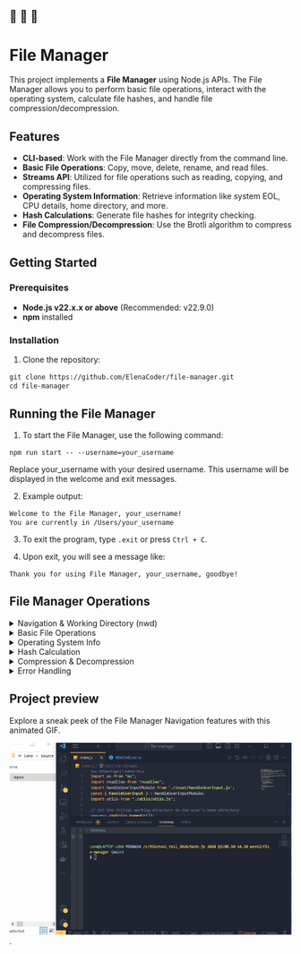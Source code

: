 🔔 🔔 🔔
---

# File Manager

This project implements a **File Manager** using Node.js APIs. The File Manager allows you to perform basic file operations, interact with the operating system, calculate file hashes, and handle file compression/decompression.

## Features

- **CLI-based**: Work with the File Manager directly from the command line.
- **Basic File Operations**: Copy, move, delete, rename, and read files.
- **Streams API**: Utilized for file operations such as reading, copying, and compressing files.
- **Operating System Information**: Retrieve information like system EOL, CPU details, home directory, and more.
- **Hash Calculations**: Generate file hashes for integrity checking.
- **File Compression/Decompression**: Use the Brotli algorithm to compress and decompress files.

## Getting Started

### Prerequisites

- **Node.js v22.x.x or above** (Recommended: v22.9.0)
- **npm** installed

### Installation

1. Clone the repository:
  ```
  git clone https://github.com/ElenaCoder/file-manager.git
  cd file-manager
  ```

## Running the File Manager

1. To start the File Manager, use the following command:
  ```
  npm run start -- --username=your_username
  ```
  Replace your_username with your desired username. This username will be displayed in the welcome and exit messages.

2. Example output:
  ```
  Welcome to the File Manager, your_username!
  You are currently in /Users/your_username
  ```

3. To exit the program, type `.exit` or press `Ctrl + C`.

4. Upon exit, you will see a message like:
  ```
  Thank you for using File Manager, your_username, goodbye!
  ```

## File Manager Operations

<details>
<summary>Navigation & Working Directory (nwd)</summary>

#### Go upper from current directory.
  - **Command**: `up` - moves one directory up (except when in the root directory).

#### Change to dedicated folder.
  - **Command**: `cd path_to_directory` - changes the working directory to the specified path. The path can be relative or absolute.

#### List all files and folders in the current directory.
  - **Command**: `ls`- prints the list of files and directories. The output is sorted with directories listed first, followed by files.

</details>

<details>
<summary>Basic File Operations</summary>

#### Read a file's content
  - **Command**: `cat path_to_file` - reads and prints the content of the specified file.

#### Create a new file
  - **Command**: `add new_file_name` - creates an empty file with the specified name.

#### Rename a file
  - **Command**: `rn path_to_file new_filename` - renames the specified file while keeping its content unchanged.

#### Copy a file
  - **Command**: `cp path_to_file path_to_new_directory` - copies the file to the specified directory using readable and writable streams.

#### Move a file
  - **Command**: `mv path_to_file path_to_new_directory` -moves the file to the new directory (same as copy, but deletes the original file).

#### Delete a file
  - **Command**: `rm path_to_file` - deletes the specified file.

</details>

<details>
<summary>Operating System Info</summary>

#### Get system End-Of-Line (EOL)
  - **Command**: `os --EOL` - prints the system's default EOL.

#### Get CPU information
  - **Command**: `os --cpus` - displays the number of CPUs, as well as each CPU's model and clock rate (in GHz).

#### Get home directory
  - **Command**: `os --homedir` - prints the user's home directory.

#### Get current system user name
  - **Command**: `os --username` - prints the current system's user name (not the username passed at the start).

#### Get CPU architecture
  - **Command**: `os --architecture` - prints the CPU architecture for which Node.js binary was compiled.

</details>

<details>
<summary>Hash Calculation</summary>

#### Calculate hash for a file
  - **Command**: `hash path_to_file` - computes and prints the hash for the specified file.

</details>

<details>
<summary>Compression & Decompression</summary>

#### Compress a file
  - **Command**: `compress path_to_file path_to_destination` - compresses the specified file using the Brotli algorithm and streams, saving the result in the destination.

#### Decompress a file
  - **Command**: `decompress path_to_file path_to_destination` - decompresses the previously compressed file using the Brotli algorithm, ensuring the result matches the original file.

</details>

<details>
<summary>Error Handling</summary>

- In case of invalid commands or missing/incorrect arguments, the File Manager will print `Invalid input` and wait for the next command.

- If an operation fails (e.g., trying to work on a non-existent file), the message `Operation failed` will be printed, and the user can enter another command.

</details>


## Project preview

Explore a sneak peek of the File Manager Navigation features with this animated GIF.

![Navigation demo GIF](./preview/navigation-demo.gif).
